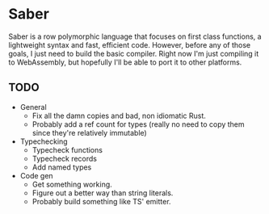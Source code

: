 # Saber

Saber is a row polymorphic language that focuses on first class
functions, a lightweight syntax and fast, efficient code. However,
before any of those goals, I just need to build the basic
compiler. Right now I'm just compiling it to WebAssembly, but
hopefully I'll be able to port it to other platforms.

## TODO
- General
  - Fix all the damn copies and bad, non idiomatic Rust.
  - Probably add a ref count for types (really no need to copy them
    since they're relatively immutable)
- Typechecking
  - Typecheck functions
  - Typecheck records
  - Add named types
- Code gen
  - Get something working.
  - Figure out a better way than string literals.
  - Probably build something like TS' emitter.
